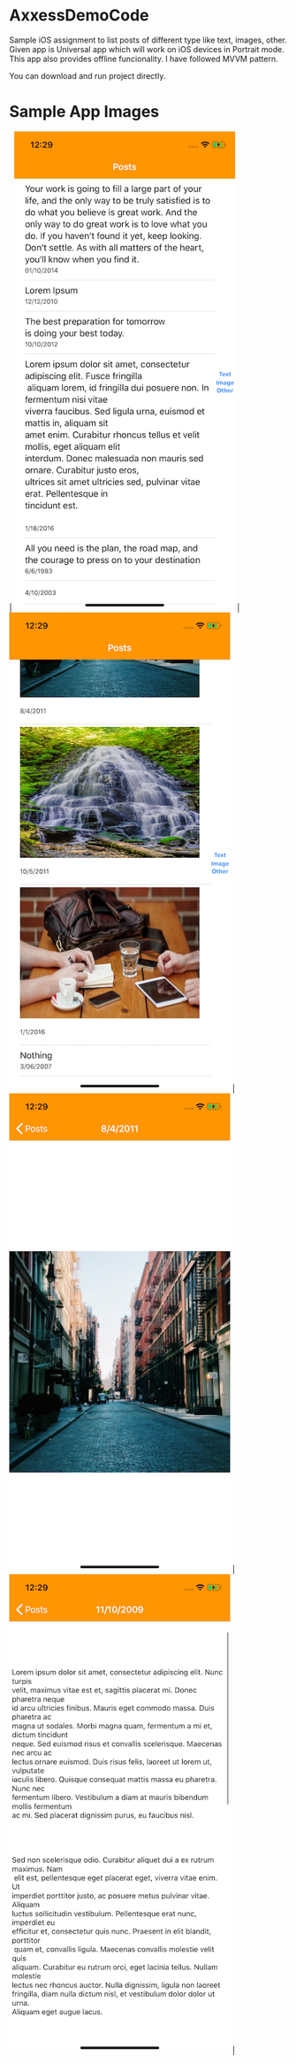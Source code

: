 # AxxessDemoCode
Sample iOS assignment to list posts of different type like text, images, other. Given app is Universal app which will work on iOS devices in Portrait mode. This app also provides offline funcionality. I have followed MVVM pattern.

You can download and run project directly.

# Sample App Images

| ![alt text](https://github.com/rahuldange1989/AxxessDemoCode/blob/master/Sample%20Images/1.png) | ![alt text](https://github.com/rahuldange1989/AxxessDemoCode/blob/master/Sample%20Images/2.png) | ![alt text](https://github.com/rahuldange1989/AxxessDemoCode/blob/master/Sample%20Images/3.png) | ![alt text](https://github.com/rahuldange1989/AxxessDemoCode/blob/master/Sample%20Images/4.png) |
